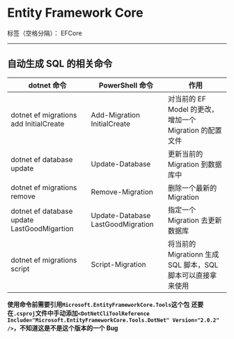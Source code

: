 ﻿# Entity Framework Core

标签（空格分隔）： EFCore

---

## 自动生成 SQL 的相关命令

| dotnet 命令                                 | PowerShell 命令                   | 作用                                                        |
| ------------------------------------------- | --------------------------------- | ----------------------------------------------------------- |
| dotnet ef migrations add InitialCreate      | Add-Migration InitialCreate       | 对当前的 EF Model 的更改，增加一个 Migration 的配置文件     |
| dotnet ef database update                   | Update-Database                   | 更新当前的 Migration 到数据库中                             |
| dotnet ef migrations remove                 | Remove-Migration                  | 删除一个最新的 Migration                                    |
| dotnet ef database update LastGoodMigartion | Update-Database LastGoodMigration | 指定一个 Migration 去更新数据库                             |
| dotnet ef migrations script                 | Script-Migration                  | 将当前的 Migrationn 生成 SQL 脚本，SQL 脚本可以直接拿来使用 |

**使用命令前需要引用`Microsoft.EntityFrameworkCore.Tools`这个包**
**还要在`.csproj`文件中手动添加`<DotNetCliToolReference Include="Microsoft.EntityFrameworkCore.Tools.DotNet" Version="2.0.2" />`，不知道这是不是这个版本的一个 Bug**
